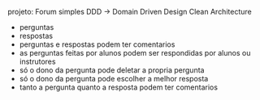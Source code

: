 projeto: Forum simples
DDD -> Domain Driven Design
Clean Architecture

- perguntas
- respostas
- perguntas e respostas podem ter comentarios
- as perguntas feitas por alunos podem ser respondidas por alunos ou instrutores
- só o dono da pergunta pode deletar a propria pergunta
- só o dono da pergunta pode escolher a melhor resposta
- tanto a pergunta quanto a resposta podem ter comentarios